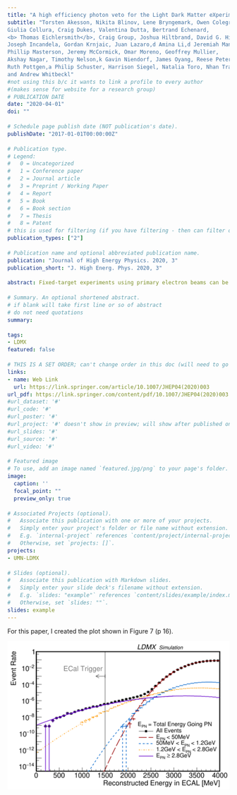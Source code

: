 ```yaml
---
title: "A high efficiency photon veto for the Light Dark Matter eXperiment"
subtitle: "Torsten Akesson, Nikita Blinov, Lene Bryngemark, Owen Colegrove,
Giulia Collura, Craig Dukes, Valentina Dutta, Bertrand Echenard,
<b> Thomas Eichlersmith</b>, Craig Group, Joshua Hiltbrand, David G. Hitlin,
Joseph Incandela, Gordan Krnjaic, Juan Lazaro,d Amina Li,d Jeremiah Mans,
Phillip Masterson, Jeremy McCormick, Omar Moreno, Geoffrey Mullier,
Akshay Nagar, Timothy Nelson,k Gavin Niendorf, James Oyang, Reese Petersen,
Ruth Pottgen,a Philip Schuster, Harrison Siegel, Natalia Toro, Nhan Tranb
and Andrew Whitbeckl"
#not using this b/c it wants to link a profile to every author
#(makes sense for website for a research group)
# PUBLICATION DATE
date: "2020-04-01" 
doi: ""

# Schedule page publish date (NOT publication's date).
publishDate: "2017-01-01T00:00:00Z"

# Publication type.
# Legend: 
#   0 = Uncategorized
#   1 = Conference paper
#   2 = Journal article
#   3 = Preprint / Working Paper
#   4 = Report
#   5 = Book
#   6 = Book section
#   7 = Thesis
#   8 = Patent
# this is used for filtering (if you have filtering - then can filter out by 'type')
publication_types: ["2"]

# Publication name and optional abbreviated publication name.
publication: "Journal of High Energy Physics. 2020, 3"
publication_short: "J. High Energ. Phys. 2020, 3"

abstract: Fixed-target experiments using primary electron beams can be powerful discovery tools for light dark matter in the sub-GeV mass range. The Light Dark Matter eXperiment (LDMX) is designed to measure missing momentum in high-rate electron fixed-target reactions with beam energies of 4 GeV to 16 GeV. A prerequisite for achieving several important sensitivity milestones is the capability to efficiently reject backgrounds associated with few-GeV bremsstrahlung, by twelve orders of magnitude, while maintaining high efficiency for signal. The primary challenge arises from events with photo-nuclear reactions faking the missing-momentum property of a dark matter signal. We present a methodology developed for the LDMX detector concept that is capable of the required rejection. By employing a detailed Geant4-based model of the detector response, we demonstrate that the sampling calorimetry proposed for LDMX can achieve better than 10<sup>−13</sup> rejection of few-GeV photons. This suggests that the luminosity-limited sensitivity of LDMX can be realized at 4 GeV and higher beam energies.

# Summary. An optional shortened abstract.
# if blank will take first line or so of abstract
# do not need quotations 
summary: 

tags:
- LDMX
featured: false

# THIS IS A SET ORDER; can't change order in this doc (will need to go into the html docs)
links:
- name: Web Link
  url: https://link.springer.com/article/10.1007/JHEP04(2020)003
url_pdf: https://link.springer.com/content/pdf/10.1007/JHEP04(2020)003.pdf
#url_dataset: '#'
#url_code: '#'
#url_poster: '#'
#url_project: '#' doesn't show in preview; will show after published on netlify  
#url_slides: '#'
#url_source: '#'
#url_video: '#'

# Featured image
# To use, add an image named `featured.jpg/png` to your page's folder. 
image:
  caption: ''
  focal_point: ""
  preview_only: true

# Associated Projects (optional).
#   Associate this publication with one or more of your projects.
#   Simply enter your project's folder or file name without extension.
#   E.g. `internal-project` references `content/project/internal-project/index.md`.
#   Otherwise, set `projects: []`.
projects:
- UMN-LDMX

# Slides (optional).
#   Associate this publication with Markdown slides.
#   Simply enter your slide deck's filename without extension.
#   E.g. `slides: "example"` references `content/slides/example/index.md`.
#   Otherwise, set `slides: ""`.
slides: example
---
```


For this paper, I created the plot shown in Figure 7 (p 16).  

![](featured.png)
